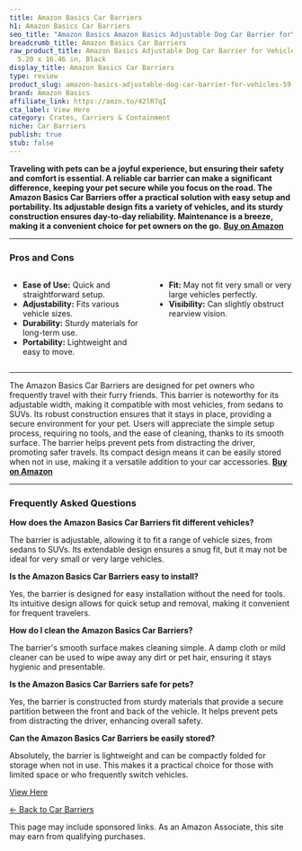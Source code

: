 ```yaml
---
title: Amazon Basics Car Barriers
h1: Amazon Basics Car Barriers
seo_title: "Amazon Basics Amazon Basics Adjustable Dog Car Barrier for\u2026"
breadcrumb_title: Amazon Basics Car Barriers
raw_product_title: Amazon Basics Adjustable Dog Car Barrier for Vehicles, 59.72 x
  5.20 x 16.46 in, Black
display_title: Amazon Basics Car Barriers
type: review
product_slug: amazon-basics-adjustable-dog-car-barrier-for-vehicles-59-72-x-5-20-x-16-b9c410e3
brand: Amazon Basics
affiliate_link: https://amzn.to/42lR7qI
cta_label: View Here
category: Crates, Carriers & Containment
niche: Car Barriers
publish: true
stub: false
---
```


<div id="intro" class="full-width">
  <p><strong>Traveling with pets can be a joyful experience, but ensuring their safety and comfort is essential. A reliable car barrier can make a significant difference, keeping your pet secure while you focus on the road. The Amazon Basics Car Barriers offer a practical solution with easy setup and portability. Its adjustable design fits a variety of vehicles, and its sturdy construction ensures day-to-day reliability. Maintenance is a breeze, making it a convenient choice for pet owners on the go.</strong> <a href="https://amzn.to/42lR7qI" rel="nofollow sponsored noopener" target="_blank"><strong>Buy on Amazon</strong></a></p>
</div>

<hr />
<h3 id="pros-cons">Pros and Cons</h3>
<div class="pc-grid" style="display:grid;grid-template-columns:1fr 1fr;gap:16px;">
  <ul>
    <li><strong>Ease of Use:</strong> Quick and straightforward setup.</li>
    <li><strong>Adjustability:</strong> Fits various vehicle sizes.</li>
    <li><strong>Durability:</strong> Sturdy materials for long-term use.</li>
    <li><strong>Portability:</strong> Lightweight and easy to move.</li>
  </ul>
  <ul>
    <li><strong>Fit:</strong> May not fit very small or very large vehicles perfectly.</li>
    <li><strong>Visibility:</strong> Can slightly obstruct rearview vision.</li>
  </ul>
</div>
<hr />

<div class="full-width">
  <p>The Amazon Basics Car Barriers are designed for pet owners who frequently travel with their furry friends. This barrier is noteworthy for its adjustable width, making it compatible with most vehicles, from sedans to SUVs. Its robust construction ensures that it stays in place, providing a secure environment for your pet. Users will appreciate the simple setup process, requiring no tools, and the ease of cleaning, thanks to its smooth surface. The barrier helps prevent pets from distracting the driver, promoting safer travels. Its compact design means it can be easily stored when not in use, making it a versatile addition to your car accessories. <a href="https://amzn.to/42lR7qI" rel="nofollow sponsored noopener" target="_blank"><strong>Buy on Amazon</strong></a></p>
</div>

<hr />
<h3 id="faqs">Frequently Asked Questions</h3>

<p><strong>How does the Amazon Basics Car Barriers fit different vehicles?</strong></p>
<p>The barrier is adjustable, allowing it to fit a range of vehicle sizes, from sedans to SUVs. Its extendable design ensures a snug fit, but it may not be ideal for very small or very large vehicles.</p>

<p><strong>Is the Amazon Basics Car Barriers easy to install?</strong></p>
<p>Yes, the barrier is designed for easy installation without the need for tools. Its intuitive design allows for quick setup and removal, making it convenient for frequent travelers.</p>

<p><strong>How do I clean the Amazon Basics Car Barriers?</strong></p>
<p>The barrier's smooth surface makes cleaning simple. A damp cloth or mild cleaner can be used to wipe away any dirt or pet hair, ensuring it stays hygienic and presentable.</p>

<p><strong>Is the Amazon Basics Car Barriers safe for pets?</strong></p>
<p>Yes, the barrier is constructed from sturdy materials that provide a secure partition between the front and back of the vehicle. It helps prevent pets from distracting the driver, enhancing overall safety.</p>

<p><strong>Can the Amazon Basics Car Barriers be easily stored?</strong></p>
<p>Absolutely, the barrier is lightweight and can be compactly folded for storage when not in use. This makes it a practical choice for those with limited space or who frequently switch vehicles.</p>
<p><a class="btn" href="https://amzn.to/42lR7qI" target="_blank" rel="nofollow sponsored noopener">View Here</a></p>
<p><a href="/roundups/crates-carriers-containment/car-barriers/">← Back to Car Barriers</a></p>
<aside class="disclosure">This page may include sponsored links. As an Amazon Associate, this site may earn from qualifying purchases.</aside>
